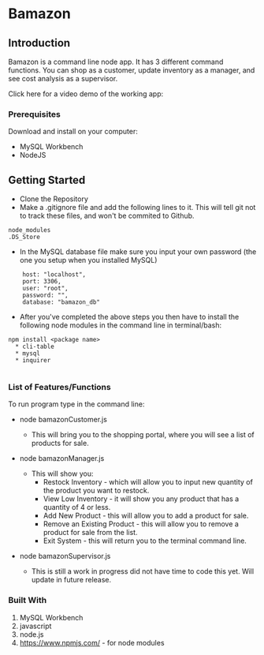# Bamazon

## Introduction

Bamazon is a command line node app. It has 3 different command functions. You can shop as a customer, update inventory as a manager, and see cost analysis as a supervisor.

Click here for a video demo of the working app:

### Prerequisites

Download and install on your computer:
* MySQL Workbench
* NodeJS

## Getting Started

* Clone the Repository
* Make a .gitignore file and add the following lines to it. This will tell git not to track these files, and won't be commited to Github.
```
node_modules
.DS_Store
```
* In the MySQL database file make sure you input your own password (the one you setup when you installed MySQL)
```
    host: "localhost",
    port: 3306,
    user: "root",
    password: "", 
    database: "bamazon_db"
```
* After you've completed the above steps you then have to install the following node modules in the command line in terminal/bash:
```
npm install <package name>
  * cli-table
  * mysql
  * inquirer
  
```


### List of Features/Functions

To run program type in the command line:
* node bamazonCustomer.js  
  * This will bring you to the shopping portal, where you will see a list of products for sale.
  
* node bamazonManager.js
  * This will show you:
    * Restock Inventory - which will allow you to input new quantity of the product you want to restock.
    * View Low Inventory - it will show you any product that has a quantity of 4 or less.
    * Add New Product - this will allow you to add a product for sale.
    * Remove an Existing Product - this will allow you to remove a product for sale from the list.
    * Exit System - this will return you to the terminal command line.
  
* node bamazonSupervisor.js
  * This is still a work in progress did not have time to code this yet. Will update in future release.
  
### Built With
  
1. MySQL Workbench
1. javascript
1. node.js
1. https://www.npmjs.com/ - for node modules
  
